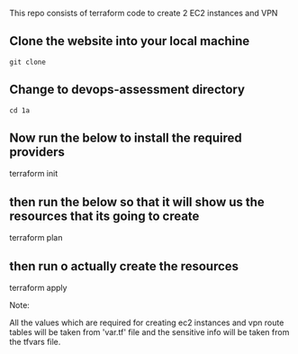 This repo consists of terraform code to create 2 EC2 instances and VPN

 ## Clone the website into your local machine
 
    git clone 

 ## Change to devops-assessment directory
    cd 1a

## Now run the below to install the required providers
 terraform init    

## then run the below so that it will show us the resources that its going to create 
 terraform plan    

## then run o actually create the resources
 terraform apply

Note:

All the values which are required for creating ec2 instances and vpn route tables will be taken from 'var.tf' file and the sensitive info will be taken from the tfvars file.
